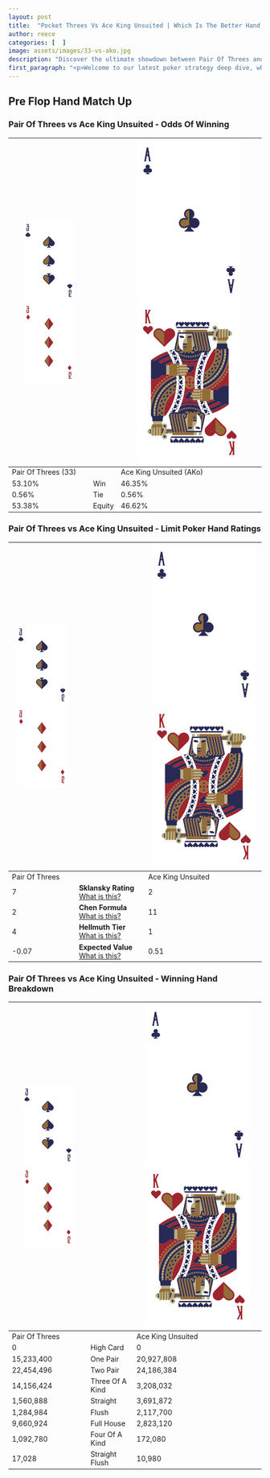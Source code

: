 ```yaml
---
layout: post
title:  "Pocket Threes Vs Ace King Unsuited | Which Is The Better Hand In Poker? A Complete Guide"
author: reece
categories: [  ]
image: assets/images/33-vs-ako.jpg
description: "Discover the ultimate showdown between Pair Of Threes and Ace King Unsuited in poker! Uncover the odds, strategies, and scenarios where one hand triumphs over the other. Get ready to up your poker game with this thrilling analysis."
first_paragraph: "<p>Welcome to our latest poker strategy deep dive, where we're pitting two distinct hands against each other in a high-stakes showdown: Pair Of Threes vs Ace King Unsuited.</p><p>In the dynamic world of poker, every decision counts, and knowing which hand holds the upper hand is key to your success at the table.</p><p>In this article, we'll dissect these two hands, explore the scenarios where one dominates the other, and equip you with the knowledge to make strategic choices that can tip the odds in your favor.</p><p>Get ready to unravel the intriguing dynamics of these poker hands and elevate your game to new heights.</p>"
---
```




[comment]: # (sp0)

## Pre Flop Hand Match Up

<div class="table hand-ratings" markdown="1"> 



### Pair Of Threes vs Ace King Unsuited - Odds Of Winning


    
| ![image info](assets/images/hand1/3.png) ![image info](assets/images/hand1/3o.png) |  | ![image info](assets/images/hand2/A.png) ![image info](assets/images/hand2/Ko.png) |
| -------- | -------- | -------- |
| Pair Of Threes (33) |  | Ace King Unsuited (AKo) |
| 53.10% | Win | 46.35% |
| 0.56% | Tie | 0.56% |
| 53.38% | Equity | 46.62% |




[comment]: # (sp1)



### Pair Of Threes vs Ace King Unsuited - Limit Poker Hand Ratings


    
| ![image info](assets/images/hand1/3.png) ![image info](assets/images/hand1/3o.png) |  | ![image info](assets/images/hand2/A.png) ![image info](assets/images/hand2/Ko.png) |
| -------- | -------- | -------- |
| Pair Of Threes |  | Ace King Unsuited |
| 7 | **Sklansky Rating** [What is this?](/sklansky-rating-explained) | 2 |
| 2 | **Chen Formula** [What is this?](/chen-formula-explained) | 11 |
| 4 | **Hellmuth Tier** [What is this?](/Hellmuth-tier-explained) | 1 |
| -0.07 | **Expected Value** [What is this?](/expected-value-explained) | 0.51 |




[comment]: # (sp2)



### Pair Of Threes vs Ace King Unsuited - Winning Hand Breakdown


    
| ![image info](assets/images/hand1/3.png) ![image info](assets/images/hand1/3o.png) |  | ![image info](assets/images/hand2/A.png) ![image info](assets/images/hand2/Ko.png) |
| -------- | -------- | -------- |
| Pair Of Threes |  | Ace King Unsuited |
| 0 | High Card | 0 |
| 15,233,400 | One Pair | 20,927,808 |
| 22,454,496 | Two Pair | 24,186,384 |
| 14,156,424 | Three Of A Kind | 3,208,032 |
| 1,560,888 | Straight | 3,691,872 |
| 1,284,984 | Flush | 2,117,700 |
| 9,660,924 | Full House | 2,823,120 |
| 1,092,780 | Four Of A Kind | 172,080 |
| 17,028 | Straight Flush | 10,980 |




[comment]: # (sp3)



</div>

[comment]: # (sp4)



[comment]: # (sp5)

